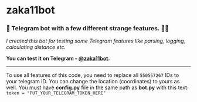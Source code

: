 # zaka11bot
### 🤖 Telegram bot with a few different strange features. 🤨🙃
_I created this bot for testing some Telegram features like parsing, logging, calculating distance etc._

**You can test it on Telegram - [@zaka11bot](https://t.me/zaka11bot "test 🇺🇦").**

---

To use all features of this code, you need to replace all `550557267` IDs to your telegram ID. You can change the location (coordinates) to yours as well.
You must have __config.py__ file in the same path as __bot.py__ with this text: `token = "PUT_YOUR_TELEGRAM_TOKEN_HERE"`
